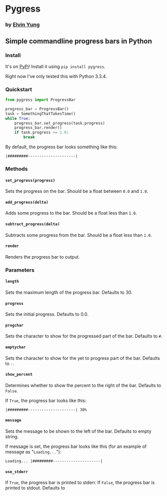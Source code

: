# Pygress
### by [Elvin Yung](https://github.com/elvinyung)
## Simple commandline progress bars in Python

### Install
It's on [PyPi](https://pypi.python.org/pypi/pygress)! Install it using `pip install pygress`.

Right now I've only tested this with Python 3.3.4.

### Quickstart
```python
from pygress import ProgressBar

progress_bar = ProgressBar()
task = SomethingThatTakesTime()
while True:
    progress_bar.set_progress(task.progress)
    progress_bar.render()
    if task.progress >= 1.0:
        break
```

By default, the progress bar looks something like this:
```
|#########---------------------|
```

### Methods
#### `set_progress(progress)`
Sets the progress on the bar. Should be a float between `0.0` and `1.0`.

#### `add_progress(delta)`
Adds some progress to the bar. Should be a float less than `1.0`.

#### `subtract_progress(delta)`
Subtracts some progress from the bar. Should be a float less than `1.0`.

#### `render`
Renders the progress bar to output. 

### Parameters
#### `length`
Sets the maximum length of the progress bar. Defaults to 30.

#### `progress`
Sets the initial progress. Defaults to 0.0.

#### `progchar`
Sets the character to show for the progressed part of the bar. Defaults to `#`.

#### `emptychar`
Sets the character to show for the yet to progress part of the bar. Defaults to `-`.

#### `show_percent`
Determines whether to show the percent to the right of the bar. Defaults to `False`.

If `True`, the progress bar looks like this: 
```
|#########---------------------| 30%
```

#### `message`
Sets the message to be shown to the left of the bar. Defaults to empty string.

If message is set, the progress bar looks like this (for an example of message as "`Loading...`"):
```
Loading... |#########---------------------|
```

#### `use_stderr`
If `True`, the progress bar is printed to stderr. If `False`, the progress bar is printed to stdout. Defaults to